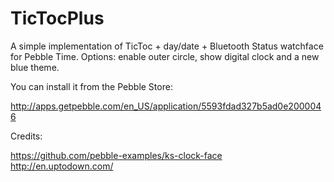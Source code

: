 # TicTocPlus

A simple implementation of TicToc + day/date + Bluetooth Status watchface for Pebble Time.  Options: enable outer circle, show digital clock and a new blue theme.

You can install it from the Pebble Store:

http://apps.getpebble.com/en_US/application/5593fdad327b5ad0e2000046

Credits:

https://github.com/pebble-examples/ks-clock-face
http://en.uptodown.com/
